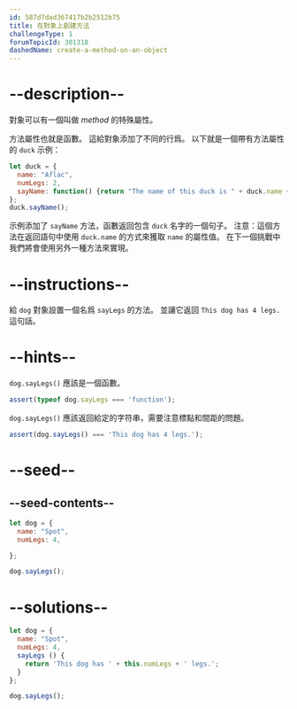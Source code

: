 ```yaml
---
id: 587d7dad367417b2b2512b75
title: 在對象上創建方法
challengeType: 1
forumTopicId: 301318
dashedName: create-a-method-on-an-object
---
```


# --description--

對象可以有一個叫做 <dfn>method</dfn> 的特殊屬性。

方法屬性也就是函數。 這給對象添加了不同的行爲。 以下就是一個帶有方法屬性的 `duck` 示例：

```js
let duck = {
  name: "Aflac",
  numLegs: 2,
  sayName: function() {return "The name of this duck is " + duck.name + ".";}
};
duck.sayName();
```

示例添加了 `sayName` 方法，函數返回包含 `duck` 名字的一個句子。 注意：這個方法在返回語句中使用 `duck.name` 的方式來獲取 `name` 的屬性值。 在下一個挑戰中我們將會使用另外一種方法來實現。

# --instructions--

給 `dog` 對象設置一個名爲 `sayLegs` 的方法。 並讓它返回 `This dog has 4 legs.` 這句話。

# --hints--

`dog.sayLegs()` 應該是一個函數。

```js
assert(typeof dog.sayLegs === 'function');
```

`dog.sayLegs()` 應該返回給定的字符串，需要注意標點和間距的問題。

```js
assert(dog.sayLegs() === 'This dog has 4 legs.');
```

# --seed--

## --seed-contents--

```js
let dog = {
  name: "Spot",
  numLegs: 4,

};

dog.sayLegs();
```

# --solutions--

```js
let dog = {
  name: "Spot",
  numLegs: 4,
  sayLegs () {
    return 'This dog has ' + this.numLegs + ' legs.';
  }
};

dog.sayLegs();
```
